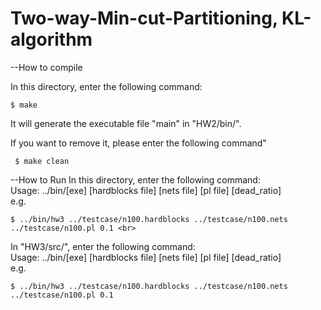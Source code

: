 # Two-way-Min-cut-Partitioning, KL-algorithm

--How to compile <br>

  In this directory, enter the following command: <br>
  ```
  $ make
  ```
  It will generate the executable file "main" in "HW2/bin/". <br>
  
 If you want to remove it, please enter the following command"<br>
 ```
  $ make clean
 ```
  
--How to Run
 In this directory, enter the following command: <br>
  Usage: ../bin/[exe] [hardblocks file] [nets file] [pl file] [dead_ratio]<br>
  e.g.<br>
  ```
  $ ../bin/hw3 ../testcase/n100.hardblocks ../testcase/n100.nets ../testcase/n100.pl 0.1 <br>
  ```
  In "HW3/src/", enter the following command: <br>
  Usage: ../bin/[exe] [hardblocks file] [nets file] [pl file] [dead_ratio] <br>
  e.g. <br>
  ```
  $ ../bin/hw3 ../testcase/n100.hardblocks ../testcase/n100.nets ../testcase/n100.pl 0.1
  ```
